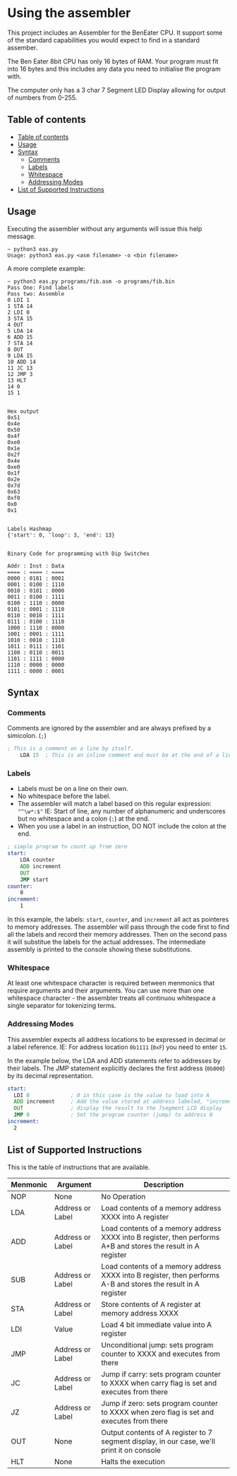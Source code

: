 # Using the assembler

This project includes an Assembler for the BenEater CPU.  It support some of the standard capabilities you would expect to find in a standard assember.

The Ben Eater 8bit CPU has only 16 bytes of RAM.  Your program must fit into 16 bytes and this includes any data you need to initialise the program with.

The computer only has a 3 char 7 Segment LED Display allowing for output of numbers from 0-255.

## Table of contents

* [Table of contents](#table-of-contents)
* [Usage](#usage)
* [Syntax](#syntax)
  * [Comments](#comments)
  * [Labels](#labels)
  * [Whitespace](#whitespace)
  * [Addressing Modes](#addressing-modes)
* [List of Supported Instructions](#list-of-supported-instructions)

## Usage

Executing the assembler without any arguments will issue this help message.

``` text
~ python3 eas.py
Usage: python3 eas.py <asm filename> -o <bin filename>
```

A more complete example:

``` text
~ python3 eas.py programs/fib.asm -o programs/fib.bin
Pass One: Find labels
Pass two: Assemble
0 LDI 1
1 STA 14
2 LDI 0
3 STA 15
4 OUT
5 LDA 14
6 ADD 15
7 STA 14
8 OUT
9 LDA 15
10 ADD 14
11 JC 13
12 JMP 3
13 HLT
14 0
15 1


Hex output
0x51
0x4e
0x50
0x4f
0xe0
0x1e
0x2f
0x4e
0xe0
0x1f
0x2e
0x7d
0x63
0xf0
0x0
0x1


Labels Hashmap
{'start': 0, 'loop': 3, 'end': 13}


Binary Code for programming with Dip Switches

Addr : Inst : Data
==== : ==== : ====
0000 : 0101 : 0001
0001 : 0100 : 1110
0010 : 0101 : 0000
0011 : 0100 : 1111
0100 : 1110 : 0000
0101 : 0001 : 1110
0110 : 0010 : 1111
0111 : 0100 : 1110
1000 : 1110 : 0000
1001 : 0001 : 1111
1010 : 0010 : 1110
1011 : 0111 : 1101
1100 : 0110 : 0011
1101 : 1111 : 0000
1110 : 0000 : 0000
1111 : 0000 : 0001
```

## Syntax

### Comments

Comments are ignored by the assembler and are always prefixed by a simicolon. (`;`)

``` asm
; This is a comment on a line by itself.
    LDA 15  ; This is an inline comment and must be at the end of a line.
```

### Labels

* Labels must be on a line on their own.
* No whitespace before the label.
* The assembler will match a label based on this regular expression: `"^\w*:$"`  IE: Start of line, any number of alphanumeric and underscores but no whitespace and a colon (`:`) at the end.
* When you use a label in an instruction, DO NOT include the colon at the end.

``` asm
; simple program to count up from zero
start:
    LDA counter
    ADD increment
    OUT
    JMP start
counter:
    0
increment:
    1
```

In this example, the labels: `start`, `counter`, and `increment` all act as pointeres to memory addresses.  The assembler will pass through the code first to find all the labels and record their memory addresses.  Then on the second pass it will substitue the labels for the actual addresses.  The intermediate assembly is printed to the console showing these substitutions.

### Whitespace

At least one whitespace character is required between menmonics that require arguments and their arguments.  You can use more than one whitespace character - the assembler treats all continuou whitespace a single separator for tokenizing terms.

### Addressing Modes

This assembler expects all address locations to be expressed in decimal or a label reference.  IE: For address location `0b1111` (`0xF`) you need to enter `15`.

In the example below, the LDA and ADD statements refer to addresses by their labels.  The JMP statement explicitly declares the first address (`0b000`) by its decimal representation.

``` asm
start:
  LDI 0             ; 0 in this case is the value to load into A
  ADD increment     ; Add the value stored at address labeled, "increment"
  OUT               ; display the result to the 7segment LCD display
  JMP 0             ; Set the program counter (jump) to address 0
increment:
  2
```

## List of Supported Instructions

This is the table of instructions that are available.

| Menmonic | Argument         | Description
|----------|------------------|-------
| NOP      | None             | No Operation
| LDA      | Address or Label | Load contents of a memory address XXXX into A register
| ADD      | Address or Label | Load contents of a memory address XXXX into B register, then performs A+B and stores the result in A register
| SUB      | Address or Label | Load contents of a memory address XXXX into B register, then performs A-B and stores the result in A register
| STA      | Address or Label | Store contents of A register at memory address XXXX
| LDI      | Value            | Load 4 bit immediate value into A register
| JMP      | Address or Label | Unconditional jump: sets program counter to XXXX and executes from there
| JC       | Address or Label | Jump if carry: sets program counter to XXXX when carry flag is set and executes from there
| JZ       | Address or Label | Jump if zero: sets program counter to XXXX when zero flag is set and executes from there
| OUT      | None             | Output contents of A register to 7 segment display, in our case, we'll print it on console
| HLT      | None             | Halts the execution

